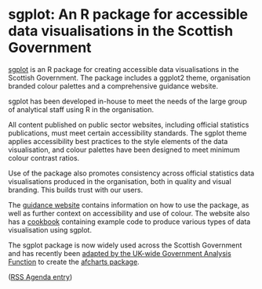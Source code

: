 # sgplot: An R package for accessible data visualisations in the Scottish Government

[sgplot](https://scotgovanalysis.github.io/sgplot/) is an R package for creating accessible data visualisations in the Scottish Government. 
The package includes a ggplot2 theme, organisation branded colour palettes and a comprehensive guidance website.

sgplot has been developed in-house to meet the needs of the large group of analytical staff using R in the organisation.

All content published on public sector websites, including official statistics publications, must meet certain accessibility standards. 
The sgplot theme applies accessibility best practices to the style elements of the data visualisation, and colour palettes have been designed to meet minimum colour contrast ratios.

Use of the package also promotes consistency across official statistics data visualisations produced in the organisation, both in quality and visual branding. 
This builds trust with our users.

The [guidance website](https://scotgovanalysis.github.io/sgplot/index.html) contains information on how to use the package, as well as further context on accessibility and use of colour. 
The website also has a [cookbook](https://scotgovanalysis.github.io/sgplot/articles/cookbook.html) containing example code to produce various types of data visualisation using sgplot.

The sgplot package is now widely used across the Scottish Government and has recently been [adapted by the UK-wide Government Analysis Function](https://analysisfunction.civilservice.gov.uk/blog/automated-data-visualisation-best-practice-in-r-afcharts-release/) to create the [afcharts package](https://best-practice-and-impact.github.io/afcharts/index.html).

([RSS Agenda entry](https://virtual.oxfordabstracts.com/event/40660/submission/333))